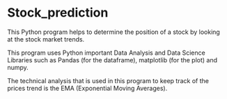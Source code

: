 # Stock_prediction


This Python program helps to determine the position of a stock by looking at the stock market trends. 

This program uses Python important Data Analysis and Data Science Libraries such as Pandas (for the dataframe), matplotlib (for the plot) and numpy.

The technical analysis that is used in this program to keep track of the prices trend is the EMA (Exponential Moving Averages).
